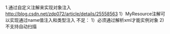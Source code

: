 

1.通过自定义注解来实现对象注入
http://blog.csdn.net/zdp072/article/details/25558563
1）MyResource注解可以实现通过name值注入和类型注入
不足：
1）必须通过解析xml才能实例对象
2)不支持自动扫描